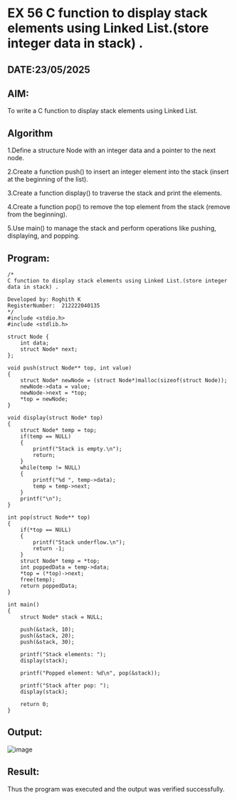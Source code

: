 # EX 56 C function to display stack elements using Linked List.(store integer data in stack) .
## DATE:23/05/2025
## AIM:
To write a C function to display stack elements using Linked List.

## Algorithm
1.Define a structure Node with an integer data and a pointer to the next node.

2.Create a function push() to insert an integer element into the stack (insert at the beginning of the list).

3.Create a function display() to traverse the stack and print the elements.

4.Create a function pop() to remove the top element from the stack (remove from the beginning).

5.Use main() to manage the stack and perform operations like pushing, displaying, and popping.
## Program:
```
/*
C function to display stack elements using Linked List.(store integer data in stack) .

Developed by: Roghith K
RegisterNumber:  212222040135
*/
#include <stdio.h>
#include <stdlib.h>

struct Node {
    int data;
    struct Node* next;
};

void push(struct Node** top, int value)
{
    struct Node* newNode = (struct Node*)malloc(sizeof(struct Node));
    newNode->data = value;
    newNode->next = *top;
    *top = newNode;
}

void display(struct Node* top)
{
    struct Node* temp = top;
    if(temp == NULL)
    {
        printf("Stack is empty.\n");
        return;
    }
    while(temp != NULL)
    {
        printf("%d ", temp->data);
        temp = temp->next;
    }
    printf("\n");
}

int pop(struct Node** top)
{
    if(*top == NULL)
    {
        printf("Stack underflow.\n");
        return -1;
    }
    struct Node* temp = *top;
    int poppedData = temp->data;
    *top = (*top)->next;
    free(temp);
    return poppedData;
}

int main()
{
    struct Node* stack = NULL;

    push(&stack, 10);
    push(&stack, 20);
    push(&stack, 30);
    
    printf("Stack elements: ");
    display(stack);

    printf("Popped element: %d\n", pop(&stack));
    
    printf("Stack after pop: ");
    display(stack);

    return 0;
}

```

## Output:

![image](https://github.com/user-attachments/assets/4f9cb880-1121-431e-825f-044c93b47c92)


## Result:
Thus the program was executed and the output was verified successfully.
